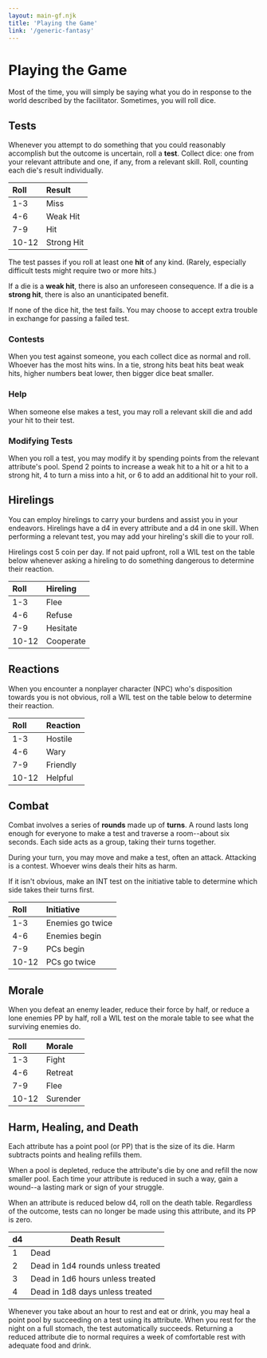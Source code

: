 ```yaml
---
layout: main-gf.njk
title: 'Playing the Game'
link: '/generic-fantasy'
---
```


# Playing the Game

Most of the time, you will simply be saying what you do in response to the world described by the facilitator. Sometimes, you will roll dice.

## Tests

Whenever you attempt to do something that you could reasonably accomplish but the outcome is uncertain, roll a **test**. Collect dice: one from your relevant attribute and one, if any, from a relevant skill. Roll, counting each die's result individually.

Roll|Result
:--|:--
1-3|Miss
4-6|Weak Hit
7-9|Hit
10-12|Strong Hit

The test passes if you roll at least one **hit** of any kind. (Rarely, especially difficult tests might require two or more hits.)

If a die is a **weak hit**, there is also an unforeseen consequence. If a die is a **strong hit**, there is also an unanticipated benefit.

If none of the dice hit, the test fails. You may choose to accept extra trouble in exchange for passing a failed test.

### Contests

When you test against someone, you each collect dice as normal and roll. Whoever has the most hits wins. In a tie, strong hits beat hits beat weak hits, higher numbers beat lower, then bigger dice beat smaller.

### Help

When someone else makes a test, you may roll a relevant skill die and add your hit to their test.

### Modifying Tests

When you roll a test, you may modify it by spending points from the relevant attribute's pool. Spend 2 points to increase a weak hit to a hit or a hit to a strong hit, 4 to turn a miss into a hit, or 6 to add an additional hit to your roll.

## Hirelings

You can employ hirelings to carry your burdens and assist you in your endeavors. Hirelings have a d4 in every attribute and a d4 in one skill. When performing a relevant test, you may add your hireling's skill die to your roll.

Hirelings cost 5 coin per day. If not paid upfront, roll a WIL test on the table below whenever asking a hireling to do something dangerous to determine their reaction.

Roll|Hireling
:--|:--
1-3|Flee
4-6|Refuse
7-9|Hesitate
10-12|Cooperate

## Reactions

When you encounter a nonplayer character (NPC) who's disposition towards you is not obvious, roll a WIL test on the table below to determine their reaction.

Roll|Reaction
:--|:--
1-3|Hostile
4-6|Wary
7-9|Friendly
10-12|Helpful

## Combat

Combat involves a series of **rounds** made up of **turns**. A round lasts long enough for everyone to make a test and traverse a room--about six seconds. Each side acts as a group, taking their turns together.

During your turn, you may move and make a test, often an attack. Attacking is a contest. Whoever wins deals their hits as harm.

If it isn't obvious, make an INT test on the initiative table to determine which side takes their turns first.

Roll|Initiative
:--|:--
1-3|Enemies go twice
4-6|Enemies begin
7-9|PCs begin
10-12|PCs go twice

## Morale

When you defeat an enemy leader, reduce their force by half, or reduce a lone enemies PP by half, roll a WIL test on the morale table to see what the surviving enemies do.

Roll|Morale
:--|:--
1-3|Fight
4-6|Retreat
7-9|Flee
10-12|Surender

## Harm, Healing, and Death

Each attribute has a point pool (or PP) that is the size of its die. Harm subtracts points and healing refills them.

When a pool is depleted, reduce the attribute's die by one and refill the now smaller pool. Each time your attribute is reduced in such a way, gain a wound--a lasting mark or sign of your struggle.

When an attribute is reduced below d4, roll on the death table. Regardless of the outcome, tests can no longer be made using this attribute, and its PP is zero.

d4|Death Result
:--|---
1|Dead
2|Dead in 1d4 rounds unless treated
3|Dead in 1d6 hours unless treated
4|Dead in 1d8 days unless treated

Whenever you take about an hour to rest and eat or drink, you may heal a point pool by succeeding on a test using its attribute. When you rest for the night on a full stomach, the test automatically succeeds. Returning a reduced attribute die to normal requires a week of comfortable rest with adequate food and drink.
